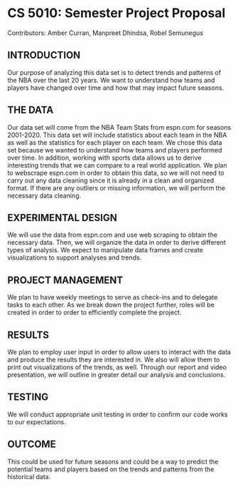 # CS 5010: Semester Project Proposal
Contributors: Amber Curran, Manpreet Dhindsa, Robel Semunegus

## INTRODUCTION 
Our purpose of analyzing this data set is to detect trends and patterns of the NBA over the last 20 years. We want to understand how teams and players have changed over time and how that may impact future seasons.

## THE DATA 
Our data set will come from the NBA Team Stats from espn.com for seasons 2001-2020. This data set will include statistics about each team in the NBA as well as the statistics for each player on each team. We chose this data set because we wanted to understand how teams and players performed over time. In addition, working with sports data allows us to derive interesting trends that we can compare to a real world application. We plan to webscrape espn.com in order to obtain this data, so we will not need to carry out any data cleaning since it is already in a clean and organized format. If there are any outliers or missing information, we will perform the necessary data cleaning. 

## EXPERIMENTAL DESIGN 
We will use the data from espn.com and use web scraping to obtain the necessary data. Then, we will organize the data in order to derive different types of analysis. We expect to manipulate data frames and create visualizations to support analyses and trends. 

## PROJECT MANAGEMENT
We plan to have weekly meetings to serve as check-ins and to delegate tasks to each other. As we break down the project further, roles will be created in order to order to efficiently complete the project. 

## RESULTS 
We plan to employ user input in order to allow users to interact with the data and produce the results they are interested in. We also will allow them to print out visualizations of the trends, as well. Through our report and video presentation, we will outline in greater detail our analysis and conclusions. 

## TESTING
We will conduct appropriate unit testing in order to confirm our code works to our expectations. 

## OUTCOME 
This could be used for future seasons and could be a way to predict the potential teams and players based on the trends and patterns from the historical data.
